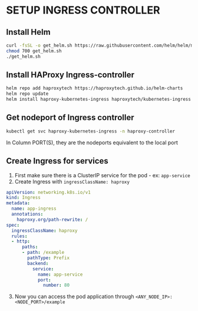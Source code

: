 # SETUP INGRESS CONTROLLER

## Install Helm
```sh
curl -fsSL -o get_helm.sh https://raw.githubusercontent.com/helm/helm/main/scripts/get-helm-3
chmod 700 get_helm.sh
./get_helm.sh
```

## Install HAProxy Ingress-controller
```sh
helm repo add haproxytech https://haproxytech.github.io/helm-charts
helm repo update
helm install haproxy-kubernetes-ingress haproxytech/kubernetes-ingress   --create-namespace   --namespace haproxy-controller
```

## Get nodeport of Ingress controller
```sh
kubectl get svc haproxy-kubernetes-ingress -n haproxy-controller
```
In Column PORT(S), they are the nodeports equivalent to the local port


## Create Ingress for services
1. First make sure there is a ClusterIP service for the pod - ex: ```app-service```
2. Create Ingress with ```ingressClassName: haproxy```
```yaml
apiVersion: networking.k8s.io/v1
kind: Ingress
metadata:
  name: app-ingress
  annotations:
    haproxy.org/path-rewrite: /
spec:
  ingressClassName: haproxy
  rules:
  - http:
      paths:
      - path: /example
        pathType: Prefix
        backend:
          service:
            name: app-service
            port:
              number: 80
```
3. Now you can access the pod application through ```<ANY_NODE_IP>:<NODE_PORT>/example```